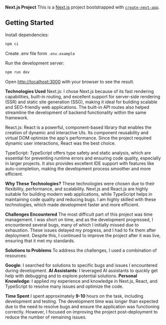 **Next.js Project**
This is a [Next.js](https://nextjs.org) project bootstrapped with [`create-next-app`](https://nextjs.org/docs/app/api-reference/cli/create-next-app).

## Getting Started

Install dependencies:

```bash
npm ci
```

Create .env file form `.env.example`

Run the development server:

```bash
npm run dev
```

Open [http://localhost:3000](http://localhost:3000) with your browser to see the result.

**Technologies Used**
Next.js: I chose Next.js because of its fast rendering capabilities, built-in routing, and excellent support for server-side rendering (SSR) and static site generation (SSG), making it ideal for building scalable and SEO-friendly web applications. The built-in API routes also helped streamline the development of backend functionality within the same framework.

React.js: React is a powerful, component-based library that enables the creation of dynamic and interactive UIs. Its component reusability and virtual DOM optimize the app's performance. Since the project required dynamic user interactions, React was the best choice.

TypeScript: TypeScript offers type safety and static analysis, which are essential for preventing runtime errors and ensuring code quality, especially in larger projects. It also provides excellent IDE support with features like auto-completion, making the development process smoother and more efficient.

**Why These Technologies?**
These technologies were chosen due to their flexibility, performance, and scalability. Next.js and React.js are highly suitable for building modern web applications, while TypeScript helps in maintaining code quality and reducing bugs. I am highly skilled with these technologies, which made development faster and more efficient.

**Challenges Encountered**
The most difficult part of this project was time management. I was short on time, and as the development progressed, I encountered several bugs, many of which I initially missed due to exhaustion. These issues delayed my progress, and I had to fix them after deployment. Despite this, I continued to improve the project after it was live, ensuring that it met my standards.

**Solutions to Problems**
To address the challenges, I used a combination of resources:

**Google**: I searched for solutions to specific bugs and issues I encountered during development.
**AI Assistants**: I leveraged AI assistants to quickly get help with debugging and to explore potential solutions.
**Personal Knowledge**: I applied my experience and knowledge in Next.js, React, and TypeScript to resolve many issues and optimize the code.

**Time Spent**
I spent approximately **9-10** hours on the task, including development and testing. The development time was longer than expected due to the need to resolve bugs and ensure the application was functioning correctly. However, I focused on improving the project post-deployment to reduce the number of remaining issues.